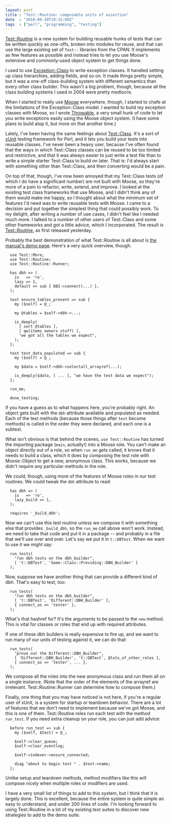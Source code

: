 ```yaml
---
layout: post
title : "Test::Routine: composable units of assertion"
date  : "2010-09-30T19:15:09Z"
tags  : ["perl", "programming", "testing"]
---
```

[Test::Routine](http://search.cpan.org/dist/Test-Routine) is a new system for
building reusable hunks of tests that can be written quickly as one-offs,
broken into modules for reuse, and that can use the large existing set of
`Test::` libraries from the CPAN.  It implements as few features as possible
and instead tries to let you use Moose's extensive and commonly-used object
system to get things done.

I used to use [Exception::Class](http://search.cpan.org/dist/Exception-Class/)
to write exception classes.  It handled setting up class hierarchies, adding
fields, and so on.  It made things pretty simple, but it was a one-off
class-building system with different semantics than every other class builder.
This wasn't a big problem, though, because all the class building systems I
used in 2004 were pretty mediocre.

When I started to really use
[Moose](http://search.cpan.org/dist/Moose) everywhere, though, I started to
chafe at the limitations of the Exception::Class model.  I wanted to build my
exception classes with Moose, so I wrote
[Throwable](http://search.cpan.org/dist/Throwable/), a very small hunk of code
to let you write exceptions easily using the Moose object system.  (I have some
plans to build atop it, but more on that another time.)

Lately, I've been having the same feelings about
[Test::Class](http://search.cpan.org/dist/Test-Class/).  It's a sort of
[xUnit](http://en.wikipedia.org/wiki/xUnit) testing framework for Perl, and it
lets you build your tests into reusable classes.  I've never been a heavy
user, because I've often found that the ways in which Test::Class classes can
be reused to be too limited and restrictive, and that it was always easier to
just write a test file than to write a simple starter Test::Class to build on
later.  That is: I'd always start with something other than Test::Class, and
then converting would be a pain.

On top of that, though, I've now been annoyed that my Test::Class tests (of
which I do have a significant number) are not built with Moose, so they're more
of a pain to refactor, write, extend, and improve.  I looked at the existing
test class frameworks that use Moose, and I didn't think any of them would make
me happy, so I thought about what the minimum set of features I'd need was to
write reusable tests with Moose.  I came to a decision and put together the
simplest thing that could possibly work.  To my delight, after writing a number
of use cases, I didn't feel like I needed much more.  I talked to a number of
other users of Test::Class and some other frameworks and got a little advice,
which I incorporated.  The result is
[Test::Routine](http://search.cpan.org/dist/Test-Routine), as first released
yesterday.

Probably the best demonstration of what Test::Routine is all about is [the
manual's demo
page](http://search.cpan.org/perldoc?Test::Routine::Manual::Demo).  Here's a
very quick overview, though.

      use Test::More;
      use Test::Routine;
      use Test::Routine::Runner;

      has dbh => (
        is   => 'ro',
        lazy => 1,
        default => sub { DBI->connect(...) },
      );

      test ensure_tables_present => sub {
        my ($self) = @_;
        
        my @tables = $self->dbh->...;

        is_deeply(
          [ sort @tables ],
          [ qw(items owners stuff) ],
          "we got all the tables we expect",
        );
      };

      test test_data_populated => sub {
        my ($self) = @_;

        my $data = $self->dbh->selectall_arrayref(...);

        is_deeply($data, [ ... ], "we have the test data we expect");
      };

      run_me;

      done_testing;

If you have a guess as to what happens here, you're probably right.  An object
gets built with the `dbh` attribute available and populated as needed.  Each of
the test methods (because those things after `test` become methods) is called
in the order they were declared, and each one is a subtest.

What isn't obvious is that behind the scenes, `use Test::Routine` has turned
the importing package (`main`, actually!) into a Moose role.  You can't make an
object directly out of a role, so when `run_me` gets called, it knows that it
needs to build a class, which it does by composing the test role with
Moose::Object to get a new, anonymous class.  This works, because we didn't
require any particular methods in the role.

We could, though, using more of the features of Moose roles in our test
routines.  We could tweak the `dbh` attribute to read:

      has dbh => (
        is   => 'ro',
        lazy_build => 1,
      );

      requires '_build_dbh';

Now we can't use this test routine unless we compose it with something else
that provides `_build_dbh`, so the `run_me` call above won't work.  Instead, we
need to take that code and put it in a package -- and probably in a file that
we'll use over and over.  Let's say we put it in `t::DBTest`.  When we want to
use it we might say:

      run_tests(
        "run dbh tests on the dbh_builder",
        [ 't::DBTest', 'Some::Class::Providing::DBH_Builder' ]
      );

Now, suppose we have another thing that can provide a different kind of dbh.
That's easy to test, too:

      run_tests(
        "run dbh tests on the dbh_builder",
        [ 't::DBTest', 'Different::DBH_Builder' ],
        { connect_as => 'tester' },
      );

What's that hashref for?  It's the arguments to be passed to the `new` method.
This is vital for classes or roles that end up with required attributes.

If one of these dbh builders is really expensive to fire up, and we want to run
many of our units of testing against it, we can do that:

      run_tests(
        "prove out the Different::DBH_Builder",
        [ 'Different::DBH_Builder', 't::DBTest', @lots_of_other_roles ],
        { connect_as => 'tester', ... },
      );

We compose all the roles into the new anonymous class and run them all on a
single instance.  (Note that the order of the elements of the arrayref are
irrelevant.  Test::Routine::Runner can determine how to compose them.)

Finally, one thing that you may have noticed is not here, if you're a regular
user of xUnit, is a system for startup or teardown behavior.  There are a lot
of features that we don't need to implement because we've got Moose, and this
is one of them.  Test::Routine roles run each test with the method `run_test`.
If you need extra cleanup on your role, you can just add advice:

      before run_test => sub {
        my ($self, $test) = @_;

        $self->clear_queue;
        $self->clear_eventlog;

        $self->indexer->ensure_connected;

        diag "about to begin test " . $test->name;
      };

Unlike setup and teardown methods, method modifiers like this will compose
nicely when multiple roles or modifiers are used.

I have a very small list of things to add to this system, but I think that it
is largely done.  This is excellent, because the entire system is quite simple
an easy to understand, and under 200 lines of code.  I'm looking forward to
using Test::Routine in a lot of my existing test suites to discover new
strategies to add to the demo suite.

